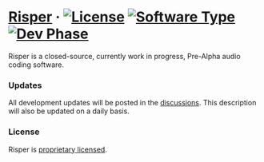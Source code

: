 # [Risper](https://github.com/Bizmex) &middot; [![License](https://img.shields.io/badge/license-proprietary-blue)](https://github.com/Bizmex/risper/blob/main/LICENSE.md) [![Software Type](https://img.shields.io/badge/Software-Closed--Source-red)](https://en.wikipedia.org/wiki/Proprietary_software) [![Dev Phase](https://img.shields.io/badge/Phase-Pre--Alpha-lightgrey)](https://github.com/Bizmex/risper/discussions/1)

Risper is a closed-source, currently work in progress, Pre-Alpha audio coding software. 

### Updates

All development updates will be posted in the [discussions](https://github.com/Bizmex/risper/discussions). This description will also be updated on a daily basis.

### License

Risper is [proprietary licensed](./LICENSE.md).
